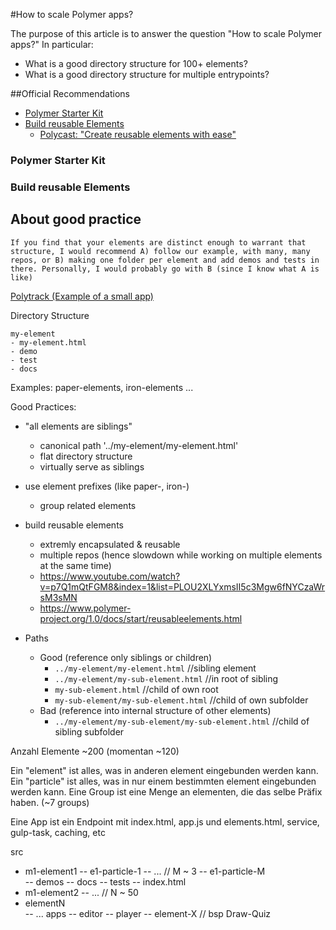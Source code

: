 #How to scale Polymer apps? 

The purpose of this article is to answer the question "How to scale Polymer apps?"
In particular:

- What is a good directory structure for 100+ elements?
- What is a good directory structure for multiple entrypoints? 

##Official Recommendations

- [Polymer Starter Kit](https://github.com/PolymerElements/polymer-starter-kit)
- [Build reusable Elements](https://www.polymer-project.org/1.0/docs/start/reusableelements.html)
	- [Polycast: "Create reusable elements with ease"](https://developers.google.com/web/shows/polycasts/season-2/create-reusable-elements?hl=en)

### Polymer Starter Kit 

### Build reusable Elements





## About good practice

```
If you find that your elements are distinct enough to warrant that structure, I would recommend A) follow our example, with many, many repos, or B) making one folder per element and add demos and tests in there. Personally, I would probably go with B (since I know what A is like)
```

[Polytrack (Example of a small app)](https://github.com/cdata/polytrack)


Directory Structure

``` 
my-element 
- my-element.html
- demo 
- test
- docs 
```

Examples: paper-elements, iron-elements ... 

Good Practices: 

- "all elements are siblings"
	- canonical path '../my-element/my-element.html'
	- flat directory structure 
	- virtually serve as siblings 

- use element prefixes (like paper-, iron-)
	- group related elements 

- build reusable elements
	- extremly encapsulated & reusable
	- multiple repos (hence slowdown while working on multiple elements at the same time)
	- https://www.youtube.com/watch?v=p7Q1mQtFGM8&index=1&list=PLOU2XLYxmsII5c3Mgw6fNYCzaWrsM3sMN
	- https://www.polymer-project.org/1.0/docs/start/reusableelements.html


- Paths 
	- Good (reference only siblings or children)
		- `../my-element/my-element.html` 						//sibling element
		- `../my-element/my-sub-element.html`					//in root of sibling
		- `my-sub-element.html`									//child of own root
		- `my-sub-element/my-sub-element.html`					//child of own subfolder
	- Bad (reference into internal structure of other elements)
		- `../my-element/my-sub-element/my-sub-element.html`	//child of sibling subfolder






Anzahl Elemente ~200 (momentan ~120)


Ein "element" ist alles, was in anderen element eingebunden werden kann.
Ein "particle" ist alles, was in nur einem bestimmten element eingebunden werden kann.
Eine Group ist eine Menge an elementen, die das selbe Präfix haben. (~7 groups)

Eine App ist ein Endpoint mit index.html, app.js und elements.html, service, gulp-task, caching, etc

src
- m1-element1
-- e1-particle-1
--   ...		 // M ~ 3
-- e1-particle-M      
-- demos
-- docs
-- tests
-- index.html
- m1-element2
-- ...			// N ~ 50
- elementN		
-- ...
apps
-- editor
-- player
-- element-X   // bsp Draw-Quiz